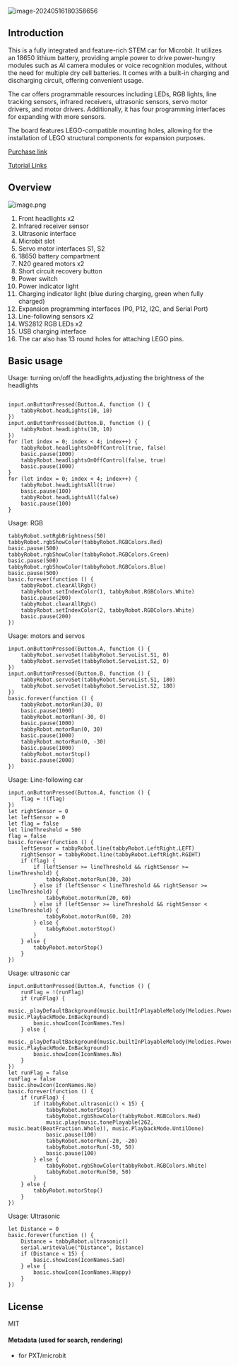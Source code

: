 ![image-20240516180358656](https://learn.kittenbot.cn/2024md_pic/202405161804934.png)

## Introduction

This is a fully integrated and feature-rich STEM car for Microbit. It utilizes an 18650 lithium battery, providing ample power to drive power-hungry modules such as AI camera modules or voice recognition modules, without the need for multiple dry cell batteries. It comes with a built-in charging and discharging circuit, offering convenient usage.

The car offers programmable resources including LEDs, RGB lights, line tracking sensors, infrared receivers, ultrasonic sensors, servo motor drivers, and motor drivers. Additionally, it has four programming interfaces for expanding with more sensors.

The board features LEGO-compatible mounting holes, allowing for the installation of LEGO structural components for expansion purposes.



[Purchase link](https://www.kittenbot.cc/products/kittenbot-tabbybot-programming-robotics-kit)

[Tutorial Links](https://learn.kittenbot.cc/docs/TabbyBot/01QuickStart)



## Overview

![image.png](https://learn.kittenbot.cn/2024md_pic/202405161809922.png)

1. Front headlights x2
2. Infrared receiver sensor
3. Ultrasonic interface
4. Microbit slot
5. Servo motor interfaces S1, S2
6. 18650 battery compartment
7. N20 geared motors x2
8. Short circuit recovery button
9. Power switch
10. Power indicator light
11. Charging indicator light (blue during charging, green when fully charged)
12. Expansion programming interfaces (P0, P12, I2C, and Serial Port)
13. Line-following sensors x2
14. WS2812 RGB LEDs x2
15. USB charging interface
16. The car also has 13 round holes for attaching LEGO pins.

## Basic usage

Usage: turning on/off the headlights,adjusting the brightness of the headlights

```blocks

input.onButtonPressed(Button.A, function () {
    tabbyRobot.headLights(10, 10)
})
input.onButtonPressed(Button.B, function () {
    tabbyRobot.headLights(10, 10)
})
for (let index = 0; index < 4; index++) {
    tabbyRobot.headlightsOnOffControl(true, false)
    basic.pause(1000)
    tabbyRobot.headlightsOnOffControl(false, true)
    basic.pause(1000)
}
for (let index = 0; index < 4; index++) {
    tabbyRobot.headLightsAll(true)
    basic.pause(100)
    tabbyRobot.headLightsAll(false)
    basic.pause(100)
}
```

Usage: RGB

```blocks
tabbyRobot.setRgbBrightness(50)
tabbyRobot.rgbShowColor(tabbyRobot.RGBColors.Red)
basic.pause(500)
tabbyRobot.rgbShowColor(tabbyRobot.RGBColors.Green)
basic.pause(500)
tabbyRobot.rgbShowColor(tabbyRobot.RGBColors.Blue)
basic.pause(500)
basic.forever(function () {
    tabbyRobot.clearAllRgb()
    tabbyRobot.setIndexColor(1, tabbyRobot.RGBColors.White)
    basic.pause(200)
    tabbyRobot.clearAllRgb()
    tabbyRobot.setIndexColor(2, tabbyRobot.RGBColors.White)
    basic.pause(200)
})
```

Usage: motors and servos

```blocks
input.onButtonPressed(Button.A, function () {
    tabbyRobot.servoSet(tabbyRobot.ServoList.S1, 0)
    tabbyRobot.servoSet(tabbyRobot.ServoList.S2, 0)
})
input.onButtonPressed(Button.B, function () {
    tabbyRobot.servoSet(tabbyRobot.ServoList.S1, 180)
    tabbyRobot.servoSet(tabbyRobot.ServoList.S2, 180)
})
basic.forever(function () {
    tabbyRobot.motorRun(30, 0)
    basic.pause(1000)
    tabbyRobot.motorRun(-30, 0)
    basic.pause(1000)
    tabbyRobot.motorRun(0, 30)
    basic.pause(1000)
    tabbyRobot.motorRun(0, -30)
    basic.pause(1000)
    tabbyRobot.motorStop()
    basic.pause(2000)
})
```

Usage: Line-following car

```blocks
input.onButtonPressed(Button.A, function () {
    flag = !(flag)
})
let rightSensor = 0
let leftSensor = 0
let flag = false
let lineThreshold = 500
flag = false
basic.forever(function () {
    leftSensor = tabbyRobot.line(tabbyRobot.LeftRight.LEFT)
    rightSensor = tabbyRobot.line(tabbyRobot.LeftRight.RGIHT)
    if (flag) {
        if (leftSensor >= lineThreshold && rightSensor >= lineThreshold) {
            tabbyRobot.motorRun(30, 30)
        } else if (leftSensor < lineThreshold && rightSensor >= lineThreshold) {
            tabbyRobot.motorRun(20, 60)
        } else if (leftSensor >= lineThreshold && rightSensor < lineThreshold) {
            tabbyRobot.motorRun(60, 20)
        } else {
            tabbyRobot.motorStop()
        }
    } else {
        tabbyRobot.motorStop()
    }
})
```

Usage: ultrasonic car

```blocks
input.onButtonPressed(Button.A, function () {
    runFlag = !(runFlag)
    if (runFlag) {
        music._playDefaultBackground(music.builtInPlayableMelody(Melodies.PowerUp), music.PlaybackMode.InBackground)
        basic.showIcon(IconNames.Yes)
    } else {
        music._playDefaultBackground(music.builtInPlayableMelody(Melodies.PowerDown), music.PlaybackMode.InBackground)
        basic.showIcon(IconNames.No)
    }
})
let runFlag = false
runFlag = false
basic.showIcon(IconNames.No)
basic.forever(function () {
    if (runFlag) {
        if (tabbyRobot.ultrasonic() < 15) {
            tabbyRobot.motorStop()
            tabbyRobot.rgbShowColor(tabbyRobot.RGBColors.Red)
            music.play(music.tonePlayable(262, music.beat(BeatFraction.Whole)), music.PlaybackMode.UntilDone)
            basic.pause(100)
            tabbyRobot.motorRun(-20, -20)
            tabbyRobot.motorRun(-50, 50)
            basic.pause(100)
        } else {
            tabbyRobot.rgbShowColor(tabbyRobot.RGBColors.White)
            tabbyRobot.motorRun(50, 50)
        }
    } else {
        tabbyRobot.motorStop()
    }
})
```

Usage: Ultrasonic

```blocks
let Distance = 0
basic.forever(function () {
    Distance = tabbyRobot.ultrasonic()
    serial.writeValue("Distance", Distance)
    if (Distance < 15) {
        basic.showIcon(IconNames.Sad)
    } else {
        basic.showIcon(IconNames.Happy)
    }
})
```

## License

MIT

#### Metadata (used for search, rendering)

* for PXT/microbit
<script src="https://makecode.com/gh-pages-embed.js"></script><script>makeCodeRender("{{ site.makecode.home_url }}", "{{ site.github.owner_name }}/{{ site.github.repository_name }}");</script>
